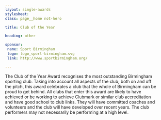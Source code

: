 ```yaml
---
layout: single-awards
stylesheet:
class: page__home not-hero

title: Club of the Year

heading: other

sponsor:
 name: Sport Birmingham
 logo: logo_sport-birmingham.svg
 link: http://www.sportbirmingham.org/

---
```


The Club of the Year Award recognises the most outstanding Birmingham sporting club. Taking into account all aspects of the club, both on and off the pitch, this award celebrates a club that the whole of Birmingham can be proud to get behind.
All clubs that enter this award are likely to have achieved or be working to achieve Clubmark or similar club accreditation and have good school to club links. They will have committed coaches and volunteers and the club will have developed over recent years.
The club performers may not necessarily be performing at a high level.
